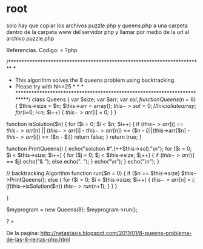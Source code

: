 # root
solo hay que copiar los archivos puzzle.php y queens.php a una carpeta dentro de la carpeta www del servidor php y llamar  por medio de la url al archivo puzzle.php

Referencias.
Codigo:
< ?php

/*************************************************************************
*
* This algorithm solves the 8 queens problem using backtracking.
* Please try with N<=25 * * * *************************************************************************/ class Queens { var $size; var $arr; var $sol; function Queens($n = 8) { $this->size = $n;
$this->arr = array();
$this->sol = 0;
// Inicialiate array;
for($i=0; $i<$n; $i++) { $this->arr[$i] = 0;
}
}

function isSolution($n) {
for ($i = 0; $i < $n; $i++) { if ($this->arr[$i] == $this->arr[$n] ||
($this->arr[$i] - $this->arr[$n]) == ($n - $i) ||
($this->arr[$n] - $this->arr[$i]) == ($n - $i)) return false;
}
return true;
}

function PrintQueens() {
echo("solution #".(++$this->sol)."\n");
for ($i = 0; $i < $this->size; $i++) {
for ($j = 0; $j < $this->size; $j++) {
if ($this->arr[$i] == $j) echo("& ");
else echo(". ");
}
echo("\n");
}
echo("\n");
}


// backtracking Algorithm
function run($n = 0) {
if ($n == $this->size) $this->PrintQueens();
else {
for ($i = 0; $i < $this->size; $i++) {
$this->arr[$n] = $i;
if ($this->isSolution($n)) $this->run($n+1);
}
}
}

}

$myprogram = new Queens(8);
$myprogram->run();

? >

De la pagina:
http://netastasis.blogspot.com/2011/01/8-queens-problema-de-las-8-reinas-php.html
